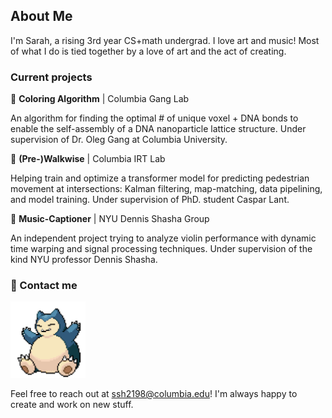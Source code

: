 ## About Me

I'm Sarah, a rising 3rd year CS+math undergrad. I love art and music! Most of what I do is tied together by a love of art and the act of creating.

### Current projects

🧩 **Coloring Algorithm** | Columbia Gang Lab

An algorithm for finding the optimal # of unique voxel + DNA bonds to enable the self-assembly of a DNA nanoparticle lattice structure. Under supervision of Dr. Oleg Gang at Columbia University.

🚦 **(Pre-)Walkwise** | Columbia IRT Lab

Helping train and optimize a transformer model for predicting pedestrian movement at intersections: Kalman filtering, map-matching, data pipelining, and model training. Under supervision of PhD. student Caspar Lant.

🎻 **Music-Captioner** | NYU Dennis Shasha Group

An independent project trying to analyze violin performance with dynamic time warping and signal processing techniques. Under supervision of the kind NYU professor Dennis Shasha.

### 💬 Contact me
<img src="./assets/snorlax.gif" alt="snorlax" width="120"/> 

Feel free to reach out at ssh2198@columbia.edu! I'm always happy to create and work on new stuff.

<!--
**ssh2198/ssh2198** is a ✨ _special_ ✨ repository because its `README.md` (this file) appears on your GitHub profile.

Here are some ideas to get you started:

- 🔭 I’m currently working on ...
- 🌱 I’m currently learning ...
- 👯 I’m looking to collaborate on ...
- 🤔 I’m looking for help with ...
- 💬 Ask me about ...
- 📫 How to reach me: ...
- 😄 Pronouns: ...
- ⚡ Fun fact: ...
-->
